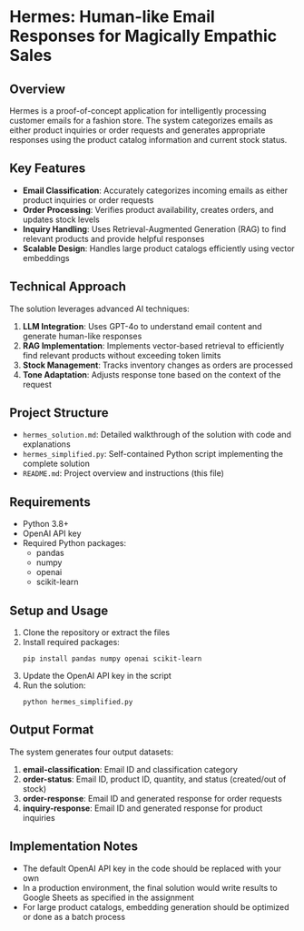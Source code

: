 # Hermes: Human-like Email Responses for Magically Empathic Sales

## Overview

Hermes is a proof-of-concept application for intelligently processing customer emails for a fashion store. The system categorizes emails as either product inquiries or order requests and generates appropriate responses using the product catalog information and current stock status.

## Key Features

- **Email Classification**: Accurately categorizes incoming emails as either product inquiries or order requests
- **Order Processing**: Verifies product availability, creates orders, and updates stock levels
- **Inquiry Handling**: Uses Retrieval-Augmented Generation (RAG) to find relevant products and provide helpful responses
- **Scalable Design**: Handles large product catalogs efficiently using vector embeddings

## Technical Approach

The solution leverages advanced AI techniques:

1. **LLM Integration**: Uses GPT-4o to understand email content and generate human-like responses
2. **RAG Implementation**: Implements vector-based retrieval to efficiently find relevant products without exceeding token limits
3. **Stock Management**: Tracks inventory changes as orders are processed
4. **Tone Adaptation**: Adjusts response tone based on the context of the request

## Project Structure

- `hermes_solution.md`: Detailed walkthrough of the solution with code and explanations
- `hermes_simplified.py`: Self-contained Python script implementing the complete solution
- `README.md`: Project overview and instructions (this file)

## Requirements

- Python 3.8+
- OpenAI API key
- Required Python packages:
  - pandas
  - numpy
  - openai
  - scikit-learn

## Setup and Usage

1. Clone the repository or extract the files
2. Install required packages:
   ```
   pip install pandas numpy openai scikit-learn
   ```
3. Update the OpenAI API key in the script
4. Run the solution:
   ```
   python hermes_simplified.py
   ```

## Output Format

The system generates four output datasets:

1. **email-classification**: Email ID and classification category
2. **order-status**: Email ID, product ID, quantity, and status (created/out of stock)
3. **order-response**: Email ID and generated response for order requests
4. **inquiry-response**: Email ID and generated response for product inquiries

## Implementation Notes

- The default OpenAI API key in the code should be replaced with your own
- In a production environment, the final solution would write results to Google Sheets as specified in the assignment
- For large product catalogs, embedding generation should be optimized or done as a batch process 